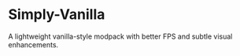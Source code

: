 # Simply-Vanilla
A lightweight vanilla-style modpack with better FPS and subtle visual enhancements.
